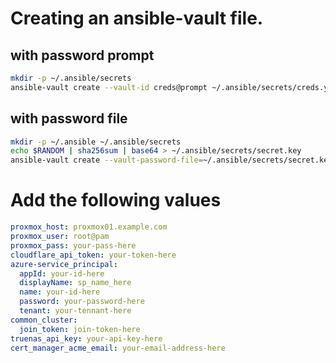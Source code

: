 # Creating an ansible-vault file.

## with password prompt

```bash
mkdir -p ~/.ansible/secrets
ansible-vault create --vault-id creds@prompt ~/.ansible/secrets/creds.yml
```

## with password file

```bash
mkdir -p ~/.ansible ~/.ansible/secrets
echo $RANDOM | sha256sum | base64 > ~/.ansible/secrets/secret.key
ansible-vault create --vault-password-file=~/.ansible/secrets/secret.key ~/.ansible/secrets/creds.yml
```

# Add the following values

```yaml
proxmox_host: proxmox01.example.com
proxmox_user: root@pam
proxmox_pass: your-pass-here
cloudflare_api_token: your-token-here
azure-service_principal:
  appId: your-id-here
  displayName: sp_name_here
  name: your-id-here
  password: your-password-here
  tenant: your-tennant-here
common_cluster:
  join_token: join-token-here
truenas_api_key: your-api-key-here
cert_manager_acme_email: your-email-address-here
```
